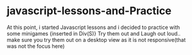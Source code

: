 # javascript-lessons-and-Practice
At this point, i started Javascript lessons and i decided to practice with some minigames {inserted in Div(S)}
Try them out and Laugh out loud.. make sure you try them out on a desktop view as it is not responsive(that was not the focus here)
